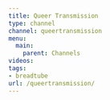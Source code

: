 ```yaml
---
title: Queer Transmission
type: channel
channel: queertransmission
menu:
  main:
    parent: Channels
videos:
tags:
- breadtube
url: /queertransmission/
---
```

